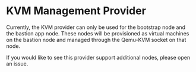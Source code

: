 # KVM Management Provider

Currently, the KVM provider can only be used for the bootstrap node and the
bastion app node. These nodes will be provisioned as virtual machines on the
bastion node and managed through the Qemu-KVM socket on that node.

If you would like to see this provider support additional nodes, please open an
issue.
